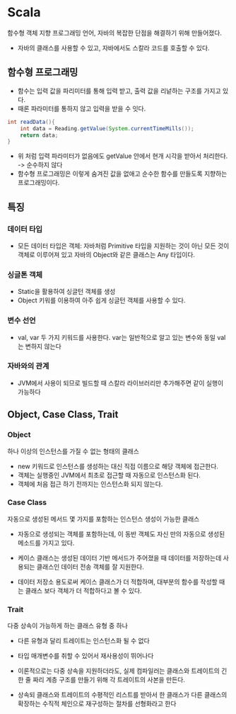 # Scala

함수형 객체 지향 프로그래밍 언어, 자바의 복잡한 단점을 해결하기 위해 만들어졌다.

- 자바의 클래스를 사용할 수 있고, 자바에서도 스칼라 코드를 호출할 수 있다.

## 함수형 프로그래밍

- 함수는 입력 값을 파리미터를 통해 입력 받고, 출력 값을 리넡하는 구조를 가지고 있다.
- 때론 파라미터를 통하지 않고 입력을 받을 수 잇다.

``` java
int readData(){
    int data = Reading.getValue(System.currentTimeMills());
    return data;
}
```

- 위 처럼 입력 파라미터가 없음에도 getValue 안에서 현개 시각을 받아서 처리한다. -> 순수하지 않다
- 함수형 프로그래밍은 이렇게 숨겨진 값을 없애고 순수한 함수를 만들도록 지향하는 프로그래밍이다.

## 특징

### 데이터 타입

- 모든 데이터 타입은 객체: 자바처럼 Primitive 타입을 지원하는 것이 아닌 모든 것이 객체로 이루어져 있고 자바의 Object와 같은 클래스는 Any 타입이다.

### 싱글톤 객체

- Static을 활용하여 싱글턴 객체를 생성
- Object 키워를 이용하여 아주 쉽게 싱글턴 객체를 사용할 수 있다.

### 변수 선언

- val, var 두 가지 키워드를 사용한다. var는 일반적으로 알고 있는 변수와 동일 val는 변하지 않는다

### 자바와의 관계

- JVM에서 사용이 되므로 빌드할 때 스칼라 라이브러리만 추가해주면 같이 실행이 가능하다

## Object, Case Class, Trait

### Object

하나 이상의 인스턴스를 가질 수 없는 형태의 클래스
- new 키워드로 인스턴스를 생성하는 대신 직접 이름으로 해당 객체에 접근한다.
- 객체는 실행중인 JVM에서 최초로 접근할 때 자동으로 인스턴스화 된다.
- 객체에 처음 접근 하기 전까지는 인스턴스화 되지 않는다.

### Case Class

자동으로 생성된 메서드 몇 가지를 포함하는 인스턴스 생성이 가능한 클래스
- 자동으로 생성되는 객체를 포함하는데, 이 동반 객체도 자신 만의 자동으로 생성된 메소드를 가지고 있다.

- 케이스 클래스는 생성된 데이터 기반 메서드가 주어졌을 때 데이터를 저장하는데 사용되는 클래스인 데이터 전송 객체를 잘 지원한다.
- 데이터 저장소 용도로써 케이스 클래스가 더 적합하며, 대부분의 함수를 작성할 때는 클래스 보다 객체가 더 적합하다고 볼 수 있다.

### Trait

다중 상속이 가능하게 하는 클래스 유형 중 하나
- 다른 유형과 달리 트레이트는 인스턴스화 될 수 없다

- 타입 매개변수를 취할 수 있어서 재사용성이 뛰어나다
- 이론적으로는 다중 상속을 지원하더라도, 실제 컴파일러는 클래스와 트레이트의 긴 한 줄 짜리 계층 구조를 만들기 위해 각 트레이트의 사본을 만든다.
- 상속되 클래스와 트레이트의 수평적인 리스트를 받아서 한 클래스가 다른 클래스의 확장하는 수직적 체인으로 재구성하는 절차를 선형화라고 한다

